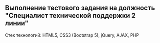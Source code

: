 ## Выполнение тестового задания на должность "Специалист технической поддержки 2 линии"

Стек технологий: HTML5, CSS3 (Bootstrap 5), jQuery, AJAX, PHP